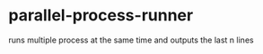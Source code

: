 parallel-process-runner
=======================

runs multiple process at the same time and outputs the last n lines
